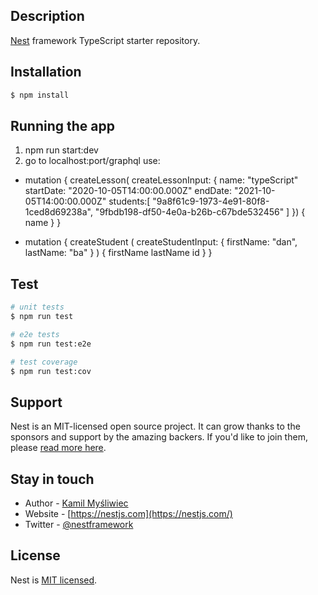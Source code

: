 
## Description

[Nest](https://github.com/nestjs/nest) framework TypeScript starter repository.

## Installation

```bash
$ npm install
```

## Running the app
1. npm run start:dev
2. go to localhost:port/graphql
use:

- mutation {
  createLesson(
    createLessonInput: {
      name: "typeScript"
      startDate: "2020-10-05T14:00:00.000Z"
      endDate: "2021-10-05T14:00:00.000Z"
      students:[
        "9a8f61c9-1973-4e91-80f8-1ced8d69238a",
        "9fbdb198-df50-4e0a-b26b-c67bde532456"
      ]
    }) {
    name
  }
}

- mutation {
  createStudent (
    createStudentInput: {
      firstName: "dan",
      lastName: "ba"
    }
  ) {
    firstName
    lastName
    id
  }
}



## Test

```bash
# unit tests
$ npm run test

# e2e tests
$ npm run test:e2e

# test coverage
$ npm run test:cov
```

## Support

Nest is an MIT-licensed open source project. It can grow thanks to the sponsors and support by the amazing backers. If you'd like to join them, please [read more here](https://docs.nestjs.com/support).

## Stay in touch

- Author - [Kamil Myśliwiec](https://kamilmysliwiec.com)
- Website - [https://nestjs.com](https://nestjs.com/)
- Twitter - [@nestframework](https://twitter.com/nestframework)

## License

  Nest is [MIT licensed](LICENSE).
